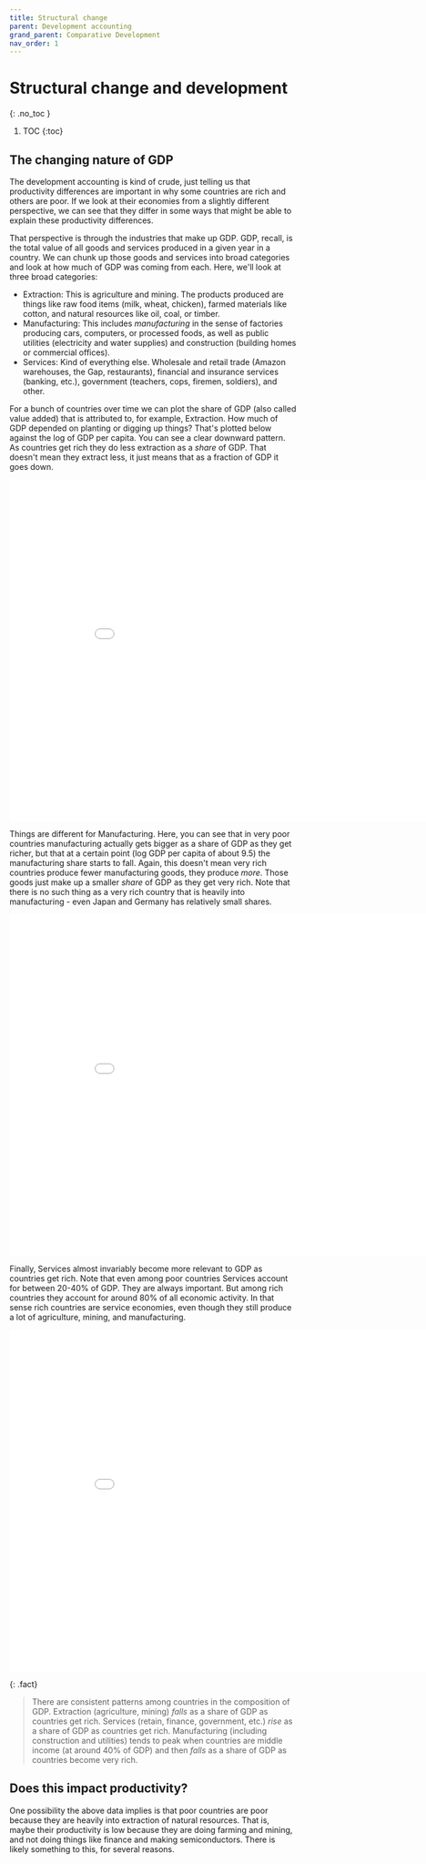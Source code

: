 ```yaml
---
title: Structural change
parent: Development accounting
grand_parent: Comparative Development
nav_order: 1
---
```


# Structural change and development
{: .no_toc }

1. TOC 
{:toc}

## The changing nature of GDP
The development accounting is kind of crude, just telling us that productivity differences are important in why some countries are rich and others are poor. If we look at their economies from a slightly different perspective, we can see that they differ in some ways that might be able to explain these productivity differences.

That perspective is through the industries that make up GDP. GDP, recall, is the total value of all goods and services produced in a given year in a country. We can chunk up those goods and services into broad categories and look at how much of GDP was coming from each. 
Here, we'll look at three broad categories:
- Extraction: This is agriculture and mining. The products produced are things like raw food items (milk, wheat, chicken), farmed materials like cotton, and natural resources like oil, coal, or timber. 
- Manufacturing: This includes *manufacturing* in the sense of factories producing cars, computers, or processed foods, as well as public utilities (electricity and water supplies) and construction (building homes or commercial offices).
- Services: Kind of everything else. Wholesale and retail trade (Amazon warehouses, the Gap, restaurants), financial and insurance services (banking, etc.), government (teachers, cops, firemen, soldiers), and other.

For a bunch of countries over time we can plot the share of GDP (also called value added) that is attributed to, for example, Extraction. How much of GDP depended on planting or digging up things? That's plotted below against the log of GDP per capita. You can see a clear downward pattern. As countries get rich they do less extraction as a *share* of GDP. That doesn't mean they extract less, it just means that as a fraction of GDP it goes down. 

<iframe width="900" height="600" frameborder="0" scrolling="yes" src="../plotly/10SD-va-extract.html"></iframe>

Things are different for Manufacturing. Here, you can see that in very poor countries manufacturing actually gets bigger as a share of GDP as they get richer, but that at a certain point (log GDP per capita of about 9.5) the manufacturing share starts to fall. Again, this doesn't mean very rich countries produce fewer manufacturing goods, they produce *more*. Those goods just make up a smaller *share* of GDP as they get very rich. Note that there is no such thing as a very rich country that is heavily into manufacturing - even Japan and Germany has relatively small shares. 

<iframe width="900" height="600" frameborder="0" scrolling="yes" src="../plotly/10SD-va-manuf.html"></iframe>

Finally, Services almost invariably become more relevant to GDP as countries get rich. Note that even among poor countries Services account for between 20-40% of GDP. They are always important. But among rich countries they account for around 80% of all economic activity. In that sense rich countries are service economies, even though they still produce a lot of agriculture, mining, and manufacturing. 

<iframe width="900" height="600" frameborder="0" scrolling="yes" src="../plotly/10SD-va-services.html"></iframe>

{: .fact}
> There are consistent patterns among countries in the composition of GDP. Extraction (agriculture, mining) *falls* as a share of GDP as countries get rich. Services (retain, finance, government, etc.) *rise* as a share of GDP as countries get rich. Manufacturing (including construction and utilities) tends to peak when countries are middle income (at around 40% of GDP) and then *falls* as a share of GDP as countries become very rich.

## Does this impact productivity?
One possibility the above data implies is that poor countries are poor because they are heavily into extraction of natural resources. That is, maybe their productivity is low because they are doing farming and mining, and not doing things like finance and making semiconductors. There is likely something to this, for several reasons. 